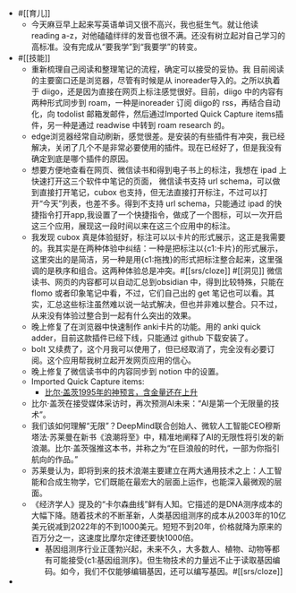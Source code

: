 - #[[育儿]]
    - 今天麻豆早上起来写英语单词又很不高兴，我也挺生气。就让他读 reading a-z，对他磕磕绊绊的发音也很不满。还没有树立起对自己学习的高标准。没有完成从“要我学”到“我要学”的转变。
- #[[技能]]
    - 重新梳理自己阅读和整理笔记的流程，确定可以接受的妥协。我 目前阅读的主要窗口还是浏览器，尽管有时候是从 inoreader导入的。之所以执着于 diigo，还是因为直接在网页上标注感觉很好。目前，diigo 中的内容有两种形式同步到 roam，一种是inoreader 订阅 diigo的 rss，再结合自动化，向 todolist 邮箱发邮件，然后通过Imported Quick Capture items插件，另一种是通过 readwise 中转到 roam research 的。
    - edge浏览器经常自动刷新，感觉很差。是安装的有些插件有冲突，我已经解决，关闭了几个不是非常必要使用的插件。现在已经好了，但是我没有确定到底是哪个插件的原因。
    - 想要方便地查看在网页、微信读书和得到电子书上的标注，我想在 ipad 上快速打开这三个软件中笔记的页面， 微信读书支持 url schema，可以做到直接打开笔记，cubox 也支持，但无法直接打开标注，不过可以打开“今天”列表，也差不多。得到不支持 url schema，只能通过 ipad 的快捷指令打开app,我设置了一个快捷指令，做成了一个图标，可以一次开启这三个应用，展现这一段时间以来在这三个应用中的标注。
    - 我发现 cubox 真是体验挺好，标注可以以卡片的形式展示，这正是我需要的。我其实是在两种体验中纠结：一种是把标注以{c1:卡片}的形式展示，这里突出的是简洁，另一种是用{c1:拖拽}的形式把标注整合起来，这里强调的是秩序和组合。这两种体验总是冲突。#[[srs/cloze]]  #[[洞见]] 微信读书、网页的内容都可以自动汇总到obsidian 中，得到比较特殊，只能在 flomo 或者印象笔记中看，不过，它们自己出的 get 笔记也可以看。其实，汇总这些标注虽然难以说一站式解决，但也并非难以整合。只不过，从来没有体验过整合到一起有什么突出的效果。
    - 晚上修复了在浏览器中快速制作 anki卡片的功能。用的 anki quick adder，目前这款插件已经下线，只能通过 github 下载安装了。
    - bolt 又续费了，这个月我可以使用了，但已经取消了，完全没有必要订阅。这个应用帮我树立起开发网页应用的信心。
    - 晚上修复了微信读书中的内容同步到 notion 中的设置。
    - Imported Quick Capture items:
        - [比尔·盖茨1995年的神预言，含金量还在上升](https://mp.weixin.qq.com/s/6effNNCrjOSBQ19YXheQtA)
    - 比尔·盖茨在接受媒体采访时，再次预测AI未来：“AI是第一个无限量的技术”。
    - 我们该如何理解“无限”？DeepMind联合创始人、微软人工智能CEO穆斯塔法·苏莱曼在新书《浪潮将至》中，精准地阐释了AI的无限性将引发的新浪潮。比尔·盖茨强推这本书，并称之为“在巨浪般的时代，一部为你指引航向的作品。”
    - 苏莱曼认为，即将到来的技术浪潮主要建立在两大通用技术之上：人工智能和合成生物学，它们既能在最宏大的层面上运作，也能深入最微观的层面。
    - 《经济学人》提及的“卡尔森曲线”鲜有人知。它描述的是DNA测序成本的大幅下降。随着技术的不断革新，人类基因组测序的成本从2003年的10亿美元锐减到2022年的不到1000美元。短短不到20年，价格就降为原来的百万分之一，这速度比摩尔定律还要快1000倍。
        - 基因组测序行业正蓬勃兴起，未来不久，大多数人、植物、动物等都有可能接受{c1:基因组测序}。但生物技术的力量远不止于读取基因编码。如今，我们不仅能够编辑基因，还可以编写基因。#[[srs/cloze]]
- 
